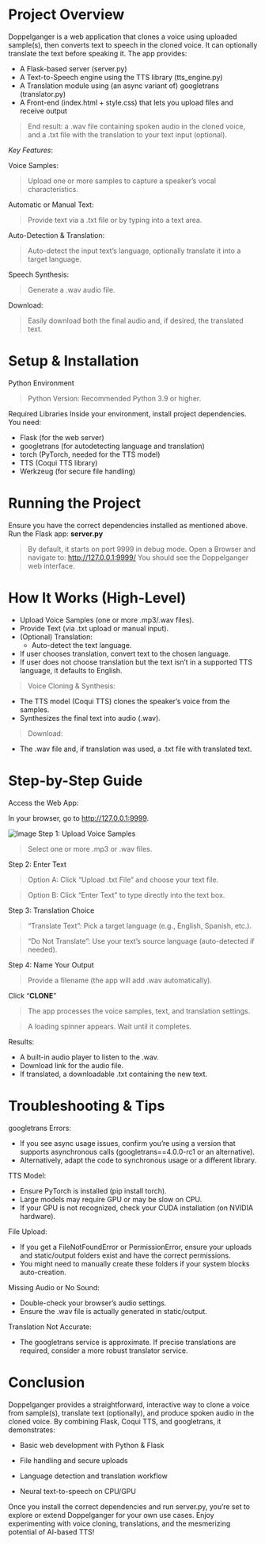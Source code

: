 # Project Overview

Doppelganger is a web application that clones a voice using uploaded sample(s), then converts text to speech in the cloned voice. It can optionally translate the text before speaking it. The app provides:
- A Flask-based server (server.py)
- A Text-to-Speech engine using the TTS library (tts_engine.py)
- A Translation module using (an async variant of) googletrans (translator.py)
- A Front-end (index.html + style.css) that lets you upload files and receive output
> End result: a .wav file containing spoken audio in the cloned voice, and a .txt file with the translation to your text input (optional).

*Key Features*:

Voice Samples:
> Upload one or more samples to capture a speaker’s vocal characteristics.

Automatic or Manual Text: 
> Provide text via a .txt file or by typing into a text area.

Auto-Detection & Translation: 
> Auto-detect the input text’s language, optionally translate it into a target language.

Speech Synthesis: 
> Generate a .wav audio file.

Download: 
> Easily download both the final audio and, if desired, the translated text.

# Setup & Installation
Python Environment
> Python Version: Recommended Python 3.9 or higher.

Required Libraries
Inside your environment, install project dependencies. You need:
- Flask (for the web server)
- googletrans (for autodetecting language and translation)
- torch (PyTorch, needed for the TTS model)
- TTS (Coqui TTS library)
- Werkzeug (for secure file handling)

# Running the Project
Ensure you have the correct dependencies installed as mentioned above.
Run the Flask app: **server.py**
> By default, it starts on port 9999 in debug mode.
Open a Browser and navigate to:
http://127.0.0.1:9999/
> You should see the Doppelganger web interface.

# How It Works (High-Level)
- Upload Voice Samples (one or more .mp3/.wav files).
- Provide Text (via .txt upload or manual input).
- (Optional) Translation:
  - Auto-detect the text language.
- If user chooses translation, convert text to the chosen language.
- If user does not choose translation but the text isn’t in a supported TTS language, it defaults to English.
> Voice Cloning & Synthesis:
- The TTS model (Coqui TTS) clones the speaker’s voice from the samples.
- Synthesizes the final text into audio (.wav).
> Download:
- The .wav file and, if translation was used, a .txt file with translated text.

# Step-by-Step Guide
Access the Web App:

In your browser, go to http://127.0.0.1:9999.

![Image](https://kappa.lol/DiCmvr.png)
Step 1: Upload Voice Samples

> Select one or more .mp3 or .wav files.

Step 2: Enter Text

> Option A: Click “Upload .txt File” and choose your text file.

> Option B: Click “Enter Text” to type directly into the text box.

Step 3: Translation Choice

> “Translate Text”: Pick a target language (e.g., English, Spanish, etc.).

> “Do Not Translate”: Use your text’s source language (auto-detected if needed).

Step 4: Name Your Output

> Provide a filename (the app will add .wav automatically).

Click “**CLONE**”

> The app processes the voice samples, text, and translation settings.

> A loading spinner appears. Wait until it completes.

Results:

- A built-in audio player to listen to the .wav.
- Download link for the audio file.
- If translated, a downloadable .txt containing the new text.

# Troubleshooting & Tips
googletrans Errors:

- If you see async usage issues, confirm you’re using a version that supports asynchronous calls (googletrans==4.0.0-rc1 or an alternative).
- Alternatively, adapt the code to synchronous usage or a different library.

TTS Model:
- Ensure PyTorch is installed (pip install torch).
- Large models may require GPU or may be slow on CPU.
- If your GPU is not recognized, check your CUDA installation (on NVIDIA hardware).

File Upload:

- If you get a FileNotFoundError or PermissionError, ensure your uploads and static/output folders exist and have the correct permissions.
- You might need to manually create these folders if your system blocks auto-creation.

Missing Audio or No Sound:
- Double-check your browser’s audio settings.
- Ensure the .wav file is actually generated in static/output.

Translation Not Accurate:

- The googletrans service is approximate. If precise translations are required, consider a more robust translator service.

# **Conclusion**
Doppelganger provides a straightforward, interactive way to clone a voice from sample(s), translate text (optionally), and produce spoken audio in the cloned voice. By combining Flask, Coqui TTS, and googletrans, it demonstrates:

- Basic web development with Python & Flask

- File handling and secure uploads

- Language detection and translation workflow

- Neural text-to-speech on CPU/GPU

Once you install the correct dependencies and run server.py, you’re set to explore or extend Doppelganger for your own use cases. Enjoy experimenting with voice cloning, translations, and the mesmerizing potential of AI-based TTS!